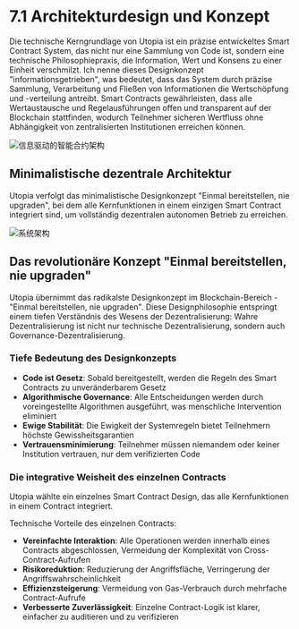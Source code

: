 # 7.1 Architekturdesign und Konzept

Die technische Kerngrundlage von Utopia ist ein präzise entwickeltes Smart Contract System, das nicht nur eine Sammlung von Code ist, sondern eine technische Philosophiepraxis, die Information, Wert und Konsens zu einer Einheit verschmilzt. Ich nenne dieses Designkonzept "informationsgetrieben", was bedeutet, dass das System durch präzise Sammlung, Verarbeitung und Fließen von Informationen die Wertschöpfung und -verteilung antreibt. Smart Contracts gewährleisten, dass alle Wertaustausche und Regelausführungen offen und transparent auf der Blockchain stattfinden, wodurch Teilnehmer sicheren Wertfluss ohne Abhängigkeit von zentralisierten Institutionen erreichen können.

![信息驱动的智能合约架构](/images/图23.svg)

## Minimalistische dezentrale Architektur

Utopia verfolgt das minimalistische Designkonzept "Einmal bereitstellen, nie upgraden", bei dem alle Kernfunktionen in einem einzigen Smart Contract integriert sind, um vollständig dezentralen autonomen Betrieb zu erreichen.

![系统架构](/images/图24.png)

## Das revolutionäre Konzept "Einmal bereitstellen, nie upgraden"

Utopia übernimmt das radikalste Designkonzept im Blockchain-Bereich - "Einmal bereitstellen, nie upgraden". Diese Designphilosophie entspringt einem tiefen Verständnis des Wesens der Dezentralisierung: Wahre Dezentralisierung ist nicht nur technische Dezentralisierung, sondern auch Governance-Dezentralisierung.

### Tiefe Bedeutung des Designkonzepts

- **Code ist Gesetz**: Sobald bereitgestellt, werden die Regeln des Smart Contracts zu unveränderbarem Gesetz
- **Algorithmische Governance**: Alle Entscheidungen werden durch voreingestellte Algorithmen ausgeführt, was menschliche Intervention eliminiert
- **Ewige Stabilität**: Die Ewigkeit der Systemregeln bietet Teilnehmern höchste Gewissheitsgarantien
- **Vertrauensminimierung**: Teilnehmer müssen niemandem oder keiner Institution vertrauen, nur dem verifizierten Code

### Die integrative Weisheit des einzelnen Contracts

Utopia wählte ein einzelnes Smart Contract Design, das alle Kernfunktionen in einem Contract integriert.

Technische Vorteile des einzelnen Contracts:
- **Vereinfachte Interaktion**: Alle Operationen werden innerhalb eines Contracts abgeschlossen, Vermeidung der Komplexität von Cross-Contract-Aufrufen
- **Risikoreduktion**: Reduzierung der Angriffsfläche, Verringerung der Angriffswahrscheinlichkeit
- **Effizienzsteigerung**: Vermeidung von Gas-Verbrauch durch mehrfache Contract-Aufrufe
- **Verbesserte Zuverlässigkeit**: Einzelne Contract-Logik ist klarer, einfacher zu auditieren und zu verifizieren